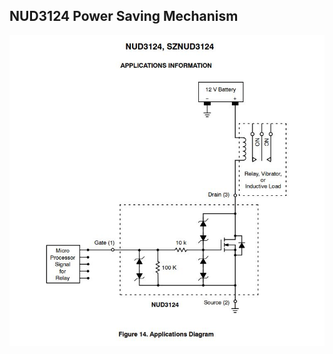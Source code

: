 ## NUD3124 Power Saving Mechanism

![Image1](https://github.com/frenziopen/FrenziTech/blob/main/Documentation/V3%20-%20Documentation/PowerSaving/NUD3124.jpg)
